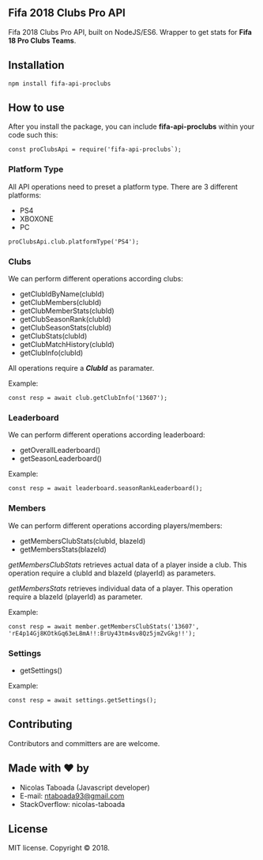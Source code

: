 ## Fifa 2018 Clubs Pro API ##

Fifa 2018 Clubs Pro API, built on NodeJS/ES6.  Wrapper to get stats for **Fifa 18 Pro Clubs Teams**.


## Installation

```
npm install fifa-api-proclubs
```

## How to use

After you install the package, you can include **fifa-api-proclubs** within your code such this:

```
const proClubsApi = require('fifa-api-proclubs`);
```

### Platform Type

All API operations need to preset a platform type. There are 3 different platforms:

- PS4
- XBOXONE
- PC

```
proClubsApi.club.platformType('PS4');
```

### Clubs

We can perform different operations according clubs:

- getClubIdByName(clubId)
- getClubMembers(clubId)
- getClubMemberStats(clubId)
- getClubSeasonRank(clubId)
- getClubSeasonStats(clubId)
- getClubStats(clubId)
- getClubMatchHistory(clubId)
- getClubInfo(clubId)

All operations require a _**ClubId**_ as paramater. 

Example:

```
const resp = await club.getClubInfo('13607');
```

### Leaderboard

We can perform different operations according leaderboard:

-  getOverallLeaderboard()
-  getSeasonLeaderboard()

Example:

```
const resp = await leaderboard.seasonRankLeaderboard();
```

### Members

We can perform different operations according players/members:

-  getMembersClubStats(clubId, blazeId)
-  getMembersStats(blazeId)


_getMembersClubStats_  retrieves actual data of a player inside a club. This operation require a clubId and blazeId (playerId) as parameters.

_getMembersStats_ retrieves individual data of a player. This operation require a blazeId (playerId) as parameter.


Example:

```
const resp = await member.getMembersClubStats('13607', 'rE4p14Gj8KOtkGq63eL8mA!!:BrUy43tm4sv8Qz5jmZvGkg!!');
```

### Settings

- getSettings()


Example:

```
const resp = await settings.getSettings();
```


## Contributing

Contributors and committers are are welcome.


## Made with ❤ by

- Nicolas Taboada (Javascript developer)
- E-mail: ntaboada93@gmail.com
- StackOverflow: nicolas-taboada


## License

MIT license. Copyright © 2018.


